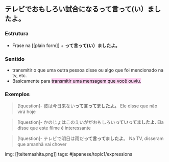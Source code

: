 ## テレビでおもしろい試合になる**って言って(い）ましたよ。**

### Estrutura
- Frase na [[plain form]] + **って言って(い）ましたよ。**

### Sentido
- transmitir o que uma outra pessoa disse ou algo que foi mencionado na tv, etc.
- Basicamente para <mark style="background: #FFB8EBA6;">transmitir uma mensagem que você ouviu.</mark>

### Exemplos
>[!question]- 彼は今日来ない**って言ってましたよ。**
> Ele disse que não virá hoje

>[!question]- かのじょはこのえいががおもしろい**っていってましたよ.**
> Ela disse que este filme é interessante

>[!question]- テレビで明日は雨だ**って言ってましたよ**。
> Na TV, disseram que amanhã vai chover


img: [[teitemashita.png]]
tags: #japanese/topic1/expressions 

